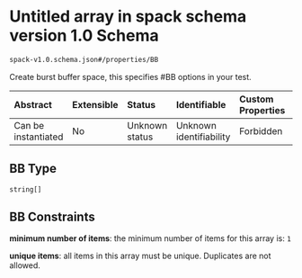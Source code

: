 # Untitled array in spack schema version 1.0 Schema

```txt
spack-v1.0.schema.json#/properties/BB
```

Create burst buffer space, this specifies #BB options in your test.

| Abstract            | Extensible | Status         | Identifiable            | Custom Properties | Additional Properties | Access Restrictions | Defined In                                                                      |
| :------------------ | :--------- | :------------- | :---------------------- | :---------------- | :-------------------- | :------------------ | :------------------------------------------------------------------------------ |
| Can be instantiated | No         | Unknown status | Unknown identifiability | Forbidden         | Allowed               | none                | [spack-v1.0.schema.json*](../out/spack-v1.0.schema.json "open original schema") |

## BB Type

`string[]`

## BB Constraints

**minimum number of items**: the minimum number of items for this array is: `1`

**unique items**: all items in this array must be unique. Duplicates are not allowed.
